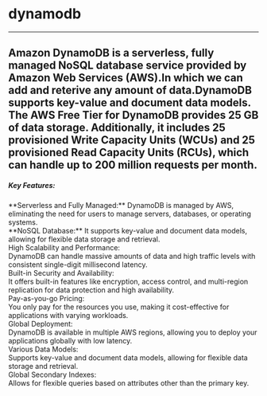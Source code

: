 # dynamodb
------------------------------------------------------------------------
Amazon DynamoDB is a serverless, fully managed NoSQL database service provided by Amazon Web Services (AWS).In which we can add and reterive any amount of data.DynamoDB supports key-value and document data models.<br>
The AWS Free Tier for DynamoDB provides 25 GB of data storage. Additionally, it includes 25 provisioned Write Capacity Units (WCUs) and 25 provisioned Read Capacity Units (RCUs), which can handle up to 200 million requests per month.
-------------------------------------------------------------------------------------------------------------
<h5>Key Features:</h5>
**Serverless and Fully Managed:**
DynamoDB is managed by AWS, eliminating the need for users to manage servers, databases, or operating systems.<br/> 
**NoSQL Database:**
It supports key-value and document data models, allowing for flexible data storage and retrieval. <br/> 
High Scalability and Performance:<br/> 
DynamoDB can handle massive amounts of data and high traffic levels with consistent single-digit millisecond latency.<br/>  
Built-in Security and Availability:<br/> 
It offers built-in features like encryption, access control, and multi-region replication for data protection and high availability.<br/>  
Pay-as-you-go Pricing:<br/> 
You only pay for the resources you use, making it cost-effective for applications with varying workloads.<br/>  
Global Deployment:<br/> 
DynamoDB is available in multiple AWS regions, allowing you to deploy your applications globally with low latency.<br/>  
Various Data Models:<br/> 
Supports key-value and document data models, allowing for flexible data storage and retrieval.<br/>  
Global Secondary Indexes:<br/> 
Allows for flexible queries based on attributes other than the primary key.<br/>  

